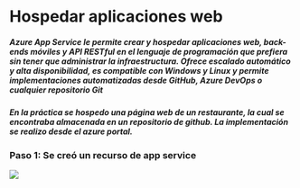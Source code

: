 # Hospedar aplicaciones web

##### Azure App Service le permite *crear y hospedar aplicaciones web, back-ends móviles y API RESTful* en el lenguaje de programación que prefiera sin tener que administrar la infraestructura. Ofrece escalado automático y alta disponibilidad, es compatible con Windows y Linux y permite implementaciones automatizadas desde GitHub, Azure DevOps o cualquier repositorio Git

##### En la práctica se hospedo una página web de un restaurante, la cual se encontraba almacenada en un repositorio de github. La implementación se realizo desde el azure portal.

### Paso 1: Se creó un recurso de app service
![](/src/P1.png=150x)
